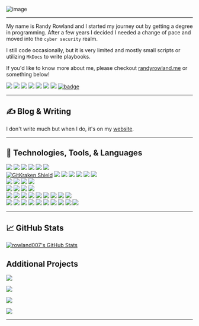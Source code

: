 ![image](https://i.imgur.com/c7GmAJf.png)

---

My name is Randy Rowland and I started my journey out by getting a degree in programming. After a few years I decided I needed a change of pace and moved into the `cyber security` realm.

I still code occasionally, but it is very limited and mostly small scripts or utilizing `MkDocs` to write playbooks.

If you'd like to know more about me, please checkout [randyrowland.me](https://randyrowland.me) or something below!

[![](https://img.shields.io/badge/-rowland007@gmail.com-gray?style=social&logo=Gmail)](mailto:rowland007+githubprofile@gmail.com) 
[![](https://img.shields.io/badge/-randall--rowland--jr-gray?style=social&logo=linkedin)](https://www.linkedin.com/in/randall-rowland-jr) 
[![](https://img.shields.io/badge/-rowland007-gray?style=social&logo=github)](https://github.com/rowland007) 
[![](https://img.shields.io/badge/-RandarXJ7-gray?style=social&logo=keybase)](https://keybase.io/randarxj7/) 
[![](https://img.shields.io/badge/-RandarXJ7-gray?style=social&logo=twitter)](https://twitter.com/RandarXJ7) 
[![](https://img.shields.io/badge/-rowland007-gray?style=social&logo=reddit)](https://www.reddit.com/user/rowland007) 
[![](https://img.shields.io/badge/-randyrowland.me-gray?style=social&logo=google-chrome)](https://randyrowland.me)
[![badge](https://img.shields.io/badge/-CyberRandy-gray?style=social&logo=mastodon)](https://infosec.exchange/@CyberRandy)

---

## &#x270d; Blog & Writing

I don't write much but when I do, it's on my [website](https://randyrowland.me/post/).  

---
## 🔧 Technologies, Tools, & Languages

![](https://img.shields.io/badge/OS-Windows-informational?style=flat&logo=windows&color=2bbc8a)
![](https://img.shields.io/badge/OS-Linux-informational?style=flat&logo=linux&color=2bbc8a)
![](https://img.shields.io/badge/OS-macOS-informational?style=flat&logo=apple&color=2bbc8a)
![](https://img.shields.io/badge/OS-TrueNAS-2bbc8a?style=flat&logo=truenas)
![](https://img.shields.io/badge/OS-Android-informational?style=flat&logo=android&color=2bbc8a)
![](https://img.shields.io/badge/OS-QubesOS-2bbc8a?style=flat&logo=qubesos)
</br>
[![GitKraken Shield](https://img.shields.io/badge/Tool-GitKraken-2bbc8a?style=flat&logo=gitkraken)](https://www.gitkraken.com/invite/54HeFuDe)
![](https://img.shields.io/badge/Tool-VS%20Code-2bbc8a?style=flat&logo=visualstudiocode)
![](https://img.shields.io/badge/Tool-Code%20Factor-2bbc8a?style=flat&logo=codefactor)
![](https://img.shields.io/badge/Tool-GitHub%20Actions-2bbc8a?style=flat&logo=githubactions)
![](https://img.shields.io/badge/Tool-GPG-2bbc8a?style=flat&logo=gnuprivacyguard)
![](https://img.shields.io/badge/Tool-Hugo-2bbc8a?style=flat&logo=hugo)
![](https://img.shields.io/badge/Tool-MkDocs-2bbc8a?style=flat&logo=readthedocs)
</br>
![](https://img.shields.io/badge/IDE-Jet%20Brains-2bbc8a?style=flat&logo=jetbrains)
![](https://img.shields.io/badge/IDE-Visual%20Studio-2bbc8a?style=flat&logo=visualstudio)
![](https://img.shields.io/badge/IDE-Eclipse-2bbc8a?style=flat&logo=eclipseide)
![](https://img.shields.io/badge/IDE-Android%20Studio-2bbc8a?style=flat&logo=androidstudio)
</br>
![](https://img.shields.io/badge/Language-Python-2bbc8a?style=flat&logo=python)
![](https://img.shields.io/badge/Language-Java-2bbc8a?style=flat&logo=java)
![](https://img.shields.io/badge/Language-C++-2bbc8a?style=flat&logo=cplusplus)
![](https://img.shields.io/badge/Language-Markdown-2bbc8a?style=flat&logo=markdown)
</br>
![](https://img.shields.io/badge/Platform-GitHub-2bbc8a?style=flat&logo=github)
![](https://img.shields.io/badge/Platform-Bitbucket-2bbc8a?style=flat&logo=bitbucket)
![](https://img.shields.io/badge/Platform-Jira-2bbc8a?style=flat&logo=jira)
![](https://img.shields.io/badge/Platform-Codio-2bbc8a?style=flat&logo=codio)
![](https://img.shields.io/badge/Platform-Flathub-2bbc8a?style=flat&logo=flathub)
![](https://img.shields.io/badge/Platform-GitHub%20Pages-2bbc8a?style=flat&logo=githubpages)
![](https://img.shields.io/badge/Platform-Netlify-2bbc8a?style=flat&logo=netlify)
![](https://img.shields.io/badge/Platform-Proxmox-2bbc8a?style=flat&logo=proxmox)
![](https://img.shields.io/badge/Platform-Trello-2bbc8a?style=flat&logo=trello)
</br>
![](https://img.shields.io/badge/Productivity-Office365-2bbc8a?style=flat&logo=microsoftoffice)
![](https://img.shields.io/badge/Productivity-Word-2bbc8a?style=flat&logo=microsoftword)
![](https://img.shields.io/badge/Productivity-PowerPoint-2bbc8a?style=flat&logo=microsoftpowerpoint)
![](https://img.shields.io/badge/Productivity-Excel-2bbc8a?style=flat&logo=microsoftexcel)
![](https://img.shields.io/badge/Productivity-OneDrive-2bbc8a?style=flat&logo=microsoftonedrive)
![](https://img.shields.io/badge/Productivity-SharePoint-2bbc8a?style=flat&logo=microsoftsharepoint)
![](https://img.shields.io/badge/Productivity-Visio-2bbc8a?style=flat&logo=microsoftvisio)
![](https://img.shields.io/badge/Productivity-Teams-2bbc8a?style=flat&logo=microsoftteams)
![](https://img.shields.io/badge/Productivity-Outlook-2bbc8a?style=flat&logo=microsoftoutlook)
![](https://img.shields.io/badge/Productivity-OneNote-2bbc8a?style=flat&logo=microsoftonenote)

---
## &#x1f4c8; GitHub Stats
<!--
<a href="https://github.com/rowland007/rowland007">
  <img align="center" src="https://github-readme-stats.vercel.app/api/top-langs/?username=rowland007&theme=dracula" />
</a>
-->
<a href="https://github.com/rowland007/rowland007">
  <img align="center" src="https://github-readme-stats.vercel.app/api?username=rowland007&show_icons=true&line_height=27&count_private=true&theme=cobalt" alt="rowland007's GitHub Stats" >
</a>


## Additional Projects
<a href="https://github.com/rowland007/Cyber-Playbook">
  <img align="center" src="https://github-readme-stats.vercel.app/api/pin/?username=rowland007&repo=Cyber-Playbook&theme=cobalt" />
</a>

[![](https://img.shields.io/badge/GitHub%20Pages-View%20It-2bbc8a?style=for-the-badge&logo=githubpages)](https://rowland007.github.io/Cyber-Playbook/)


<a href="https://github.com/rowland007/Contributing">
  <img align="center" src="https://github-readme-stats.vercel.app/api/pin/?username=rowland007&repo=Contributing&theme=cobalt" /> 
</a>

[![](https://img.shields.io/badge/GitHub%20Pages-View%20It-2bbc8a?style=for-the-badge&logo=githubpages)](https://rowland007.github.io/Contributing/)


<!--
<a rel="me" href="https://infosec.exchange/@CyberRandy">Mastodon</a>
-->
---

<!-- Resources -->
<!-- Icons: https://simpleicons.org/ -->
<!-- GitHub Stats: https://github.com/anuraghazra/github-readme-stats -->
<!-- Emojis: https://emojipedia.org/emoji/ -->
<!-- HTML Emojis: https://www.fileformat.info/index.htm -->
<!-- Shields: https://shields.io/ -->
<!-- Shield Icons: https://simpleicons.org/ -->
<!-- Awesome GitHub Profile README: https://github.com/abhisheknaiidu/awesome-github-profile-readme -->
